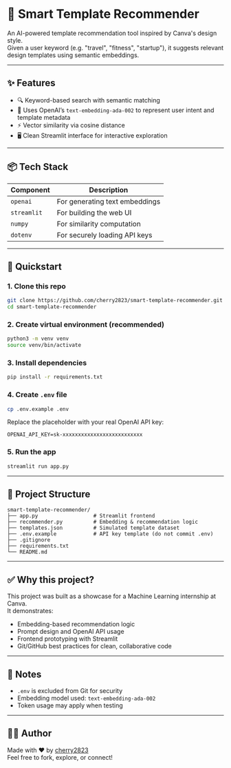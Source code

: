 # 🎨 Smart Template Recommender

An AI-powered template recommendation tool inspired by Canva's design style.  
Given a user keyword (e.g. "travel", "fitness", "startup"), it suggests relevant design templates using semantic embeddings.

---

## ✨ Features

- 🔍 Keyword-based search with semantic matching  
- 🧠 Uses OpenAI’s `text-embedding-ada-002` to represent user intent and template metadata  
- ⚡ Vector similarity via cosine distance  
- 🖥 Clean Streamlit interface for interactive exploration  

---

## 📦 Tech Stack

| Component       | Description                                 |
|----------------|---------------------------------------------|
| `openai`        | For generating text embeddings              |
| `streamlit`     | For building the web UI                     |
| `numpy`         | For similarity computation                  |
| `dotenv`        | For securely loading API keys               |

---

## 🚀 Quickstart

### 1. Clone this repo

```bash
git clone https://github.com/cherry2823/smart-template-recommender.git
cd smart-template-recommender
```

### 2. Create virtual environment (recommended)

```bash
python3 -m venv venv
source venv/bin/activate
```

### 3. Install dependencies

```bash
pip install -r requirements.txt
```

### 4. Create `.env` file

```bash
cp .env.example .env
```

Replace the placeholder with your real OpenAI API key:

```
OPENAI_API_KEY=sk-xxxxxxxxxxxxxxxxxxxxxxxxxx
```

### 5. Run the app

```bash
streamlit run app.py
```

---

## 📂 Project Structure

```
smart-template-recommender/
├── app.py                  # Streamlit frontend
├── recommender.py          # Embedding & recommendation logic
├── templates.json          # Simulated template dataset
├── .env.example            # API key template (do not commit .env)
├── .gitignore
├── requirements.txt
└── README.md
```

---

## ✅ Why this project?

This project was built as a showcase for a Machine Learning internship at Canva.  
It demonstrates:

- Embedding-based recommendation logic  
- Prompt design and OpenAI API usage  
- Frontend prototyping with Streamlit  
- Git/GitHub best practices for clean, collaborative code  

---

## 🔐 Notes

- `.env` is excluded from Git for security  
- Embedding model used: `text-embedding-ada-002`  
- Token usage may apply when testing

---

## 🙋‍♀️ Author

Made with ❤️ by [cherry2823](https://github.com/cherry2823)  
Feel free to fork, explore, or connect!

